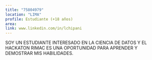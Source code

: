 ```yaml
---
title: "75804979"
location: "LIMA"
profile: Estudiante (+18 años)
area: 
link: www.linkedin.com/in/lchipani
---
```


SOY UN ESTUDIANTE INTERESADO EN LA CIENCIA DE DATOS Y EL HACKATON RIMAC ES UNA OPORTUNIDAD PARA APRENDER Y DEMOSTRAR MIS HABILIDADES.